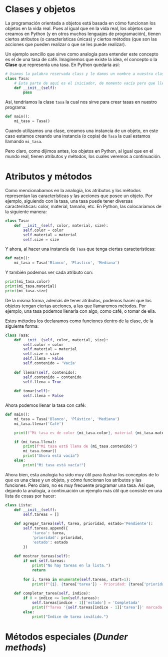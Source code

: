 # Clases y objetos

La programación orientada a objetos está basada en cómo funcionan los objetos en la vida real. Pues al igual que en la vida real, los objetos que creamos en Python (y en otros muchos lenguajes de programación), tienen ciertos atributos (o características únicas) y ciertos métodos (que son las acciones que pueden realizar o que se les puede realizar).

Un ejemplo sencillo que sirve como analogía para entender este concepto es el de una tasa de café. Imaginemos que existe la idea, el concepto o la **Clase** que representa una tasa. En Python quedaría así:
```python
# Usamos la palabra reservada class y le damos un nombre a nuestra clase, que llamaremos Tasa en esta ocación
class Tasa:
    # Esta parte de aquí es el iniciador, de momento vacío pero que llenaremos pronto
    def __init__(self):
        pass
```

Así, tendríamos la clase `tasa` la cual nos sirve para crear tasas en nuestro programa:
```python
def main():
    mi_tasa = Tasa()
```

Cuando utilizamos una clase, creamos una instancia de un objeto, en este caso estamos creando una instancia (o copia) de `Tasa` la cual estamos llamando `mi_tasa`.

Pero claro, como dijimos antes, los objetos en Python, al igual que en el mundo real, tienen atributos y métodos, los cuales veremos a continuación.

# Atributos y métodos

Como mencionabamos en la analogía, los atributos y los métodos representan las características y las acciones que posee un objeto. Por ejemplo, siguiendo con la tasa, una tasa puede tener diversas características: color, material, tamaño, etc. En Python, las colocaríamos de la siguiente manera:
```python
class Tasa:
    def __init__(self, color, material, size):
        self.color = color
        self.material = material
        self.size = size
```

Y ahora, al hacer una instancia de `Tasa` que tenga ciertas características:
```python
def main():
    mi_tasa = Tasa('Blanco', 'Plastico', 'Mediana')
```

Y también podemos ver cada atributo con:
```python
print(mi_tasa.color)
print(mi_tasa.material)
print(mi_tasa.size)
```

De la misma forma, además de tener atributos, podemos hacer que los objetos tengan ciertas acciones, a las que llamaremos métodos. Por ejemplo, una tasa podemos llenarla con algo, como café, o tomar de ella.

Estos métodos los declaramos como funciones dentro de la clase, de la siguiente forma:
```python
class Tasa:
    def __init__(self, color, material, size):
        self.color = color
        self.material = material
        self.size = size
        self.llena = False
        self.contenido = 'Vacía'
    
    def llenar(self, contenido):
        self.contenido = contenido
        self.llena = True
    
    def tomar(self):
        self.llena = False
```

Ahora podemos llenar la tasa con café:
```python
def main():
    mi_tasa = Tasa('Blanco', 'Plástico', 'Mediana')
    mi_tasa.llenar('Café')

    print(f"Mi tasa es de color {mi_tasa.color}, material {mi_tasa.material} y tamaño {mi_tasa.size}")

    if (mi_tasa.llena):
        print(f"Mi tasa está llena de {mi_tasa.contenido}")
        mi_tasa.tomar()
        print("Ahora está vacía")
    else:
        print("Mi tasa está vacía!")
```

Ahora bien, esta analogía ha sido muy útil para ilustrar los conceptos de lo que es una clase y un objeto, y cómo funcionan los atributos y las funciones. Pero claro, no es muy frecuente programar una tasa. Así que, dejando la analogía, a continuación un ejemplo más útil que consiste en una lista de cosas por hacer:
```python
class Lista:
    def __init__(self):
        self.tareas = []
    
    def agregar_tarea(self, tarea, prioridad, estado='Pendiente'):
        self.tareas.append({
            'tarea': tarea,
            'prioridad': prioridad,
            'estado': estado
        })
    
    def mostrar_tareas(self):
        if not self.tareas:
            print("No hay tareas en la lista.")
            return
        
        for i, tarea in enumerate(self.tareas, start=1):
            print(f"{i}. {tarea['tarea']} - Prioridad: {tarea['prioridad']} - Estado: {tarea['estado']}")
    
    def completar_tarea(self, indice):
        if 0 < indice <= len(self.tareas):
            self.tareas[indice - 1]['estado'] = 'Completada'
            print(f"Tarea '{self.tareas[indice - 1]['tarea']}' marcada como completada.")
        else:
            print("Índice de tarea inválido.")
```

# Métodos especiales (_Dunder methods_)